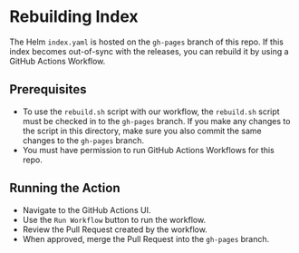 # Rebuilding Index

The Helm `index.yaml` is hosted on the `gh-pages` branch of this repo. If this
index becomes out-of-sync with the releases, you can rebuild it by using a
GitHub Actions Workflow.

## Prerequisites

- To use the `rebuild.sh` script with our workflow, the `rebuild.sh`
  script must be checked in to the `gh-pages` branch. If you make any changes
  to the script in this directory, make sure you also commit the same changes
  to the `gh-pages` branch.
- You must have permission to run GitHub Actions Workflows for this repo.

## Running the Action

- Navigate to the GitHub Actions UI.
- Use the `Run Workflow` button to run the workflow.
- Review the Pull Request created by the workflow.
- When approved, merge the Pull Request into the `gh-pages` branch.
